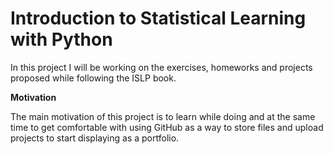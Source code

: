 # Introduction to Statistical Learning with Python

In this project I will be working on the exercises, homeworks and projects proposed while following the ISLP book. 

**Motivation**

The main motivation of this project is to learn while doing and at the same time to get comfortable with using GitHub as a way to store files and upload projects to start displaying as a portfolio. 


